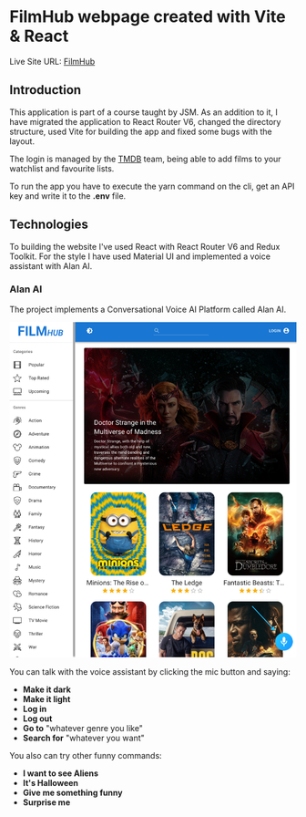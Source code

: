# FilmHub webpage created with Vite & React

Live Site URL: [FilmHub](https://filmhubjcf.netlify.app/)

## Introduction

This application is part of a course taught by JSM. As an addition to it, I have migrated the application to React Router V6, changed the directory structure, used Vite for building the app and fixed some bugs with the layout.

The login is managed by the [TMDB](https://www.themoviedb.org/) team, being able to add films to your watchlist and favourite lists.

To run the app you have to execute the yarn command on the cli, get an API key and write it to the **.env** file.

## Technologies

To building the website I've used React with React Router V6 and Redux Toolkit. For the style I have used Material UI and implemented a voice assistant with Alan AI.

### Alan AI

The project implements a Conversational Voice AI Platform called Alan AI.

![Voice Assistant location](./alan-ai.png)

You can talk with the voice assistant by clicking the mic button and saying:

- **Make it dark**
- **Make it light**
- **Log in**
- **Log out**
- **Go to** "whatever genre you like"
- **Search for** "whatever you want"

You also can try other funny commands:

- **I want to see Aliens**
- **It's Halloween**
- **Give me something funny**
- **Surprise me**
